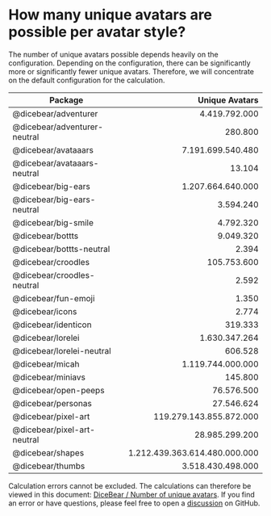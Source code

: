 # How many unique avatars are possible per avatar style?

The number of unique avatars possible depends heavily on the configuration.
Depending on the configuration, there can be significantly more or significantly
fewer unique avatars. Therefore, we will concentrate on the default
configuration for the calculation.

| Package                      |                Unique Avatars |
| ---------------------------- | ----------------------------: |
| @dicebear/adventurer         |                 4.419.792.000 |
| @dicebear/adventurer-neutral |                       280.800 |
| @dicebear/avataaars          |             7.191.699.540.480 |
| @dicebear/avataaars-neutral  |                        13.104 |
| @dicebear/big-ears           |             1.207.664.640.000 |
| @dicebear/big-ears-neutral   |                     3.594.240 |
| @dicebear/big-smile          |                     4.792.320 |
| @dicebear/bottts             |                     9.049.320 |
| @dicebear/bottts-neutral     |                         2.394 |
| @dicebear/croodles           |                   105.753.600 |
| @dicebear/croodles-neutral   |                         2.592 |
| @dicebear/fun-emoji          |                         1.350 |
| @dicebear/icons              |                         2.774 |
| @dicebear/identicon          |                       319.333 |
| @dicebear/lorelei            |                 1.630.347.264 |
| @dicebear/lorelei-neutral    |                       606.528 |
| @dicebear/micah              |             1.119.744.000.000 |
| @dicebear/miniavs            |                       145.800 |
| @dicebear/open-peeps         |                    76.576.500 |
| @dicebear/personas           |                    27.546.624 |
| @dicebear/pixel-art          |       119.279.143.855.872.000 |
| @dicebear/pixel-art-neutral  |                28.985.299.200 |
| @dicebear/shapes             | 1.212.439.363.614.480.000.000 |
| @dicebear/thumbs             |             3.518.430.498.000 |

Calculation errors cannot be excluded. The calculations can therefore be viewed
in this document:
[DiceBear / Number of unique avatars](https://docs.google.com/spreadsheets/d/1pm8X3XUR3UOgXz7THbnwy94mWH-JQUWC8ZPHMHyKqAc/edit?usp=sharing).
If you find an error or have questions, please feel free to open a
[discussion](https://github.com/orgs/dicebear/discussions) on GitHub.
